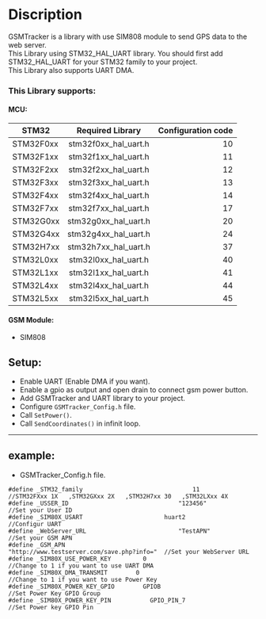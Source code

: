 # Discription
GSMTracker is a library with use SIM808 module to send GPS data to the web server.      
This Library using STM32_HAL_UART library. You should first add STM32_HAL_UART for your STM32 family to your project.       
This Library also supports UART DMA.

### This Library supports:

#### MCU:

| STM32         | Required Library     | Configuration code |
| ------------- |:--------------------:| ------------------:|
| STM32F0xx     | stm32f0xx_hal_uart.h |         10         |
| STM32F1xx     | stm32f1xx_hal_uart.h |         11         |
| STM32F2xx     | stm32f2xx_hal_uart.h |         12         |
| STM32F3xx     | stm32f3xx_hal_uart.h |         13         |
| STM32F4xx     | stm32f4xx_hal_uart.h |         14         |
| STM32F7xx     | stm32f7xx_hal_uart.h |         17         |
| STM32G0xx     | stm32g0xx_hal_uart.h |         20         |
| STM32G4xx     | stm32g4xx_hal_uart.h |         24         |
| STM32H7xx     | stm32h7xx_hal_uart.h |         37         |
| STM32L0xx     | stm32l0xx_hal_uart.h |         40         |
| STM32L1xx     | stm32l1xx_hal_uart.h |         41         |
| STM32L4xx     | stm32l4xx_hal_uart.h |         44         |
| STM32L5xx     | stm32l5xx_hal_uart.h |         45         |

#### GSM Module:
- SIM808

## Setup:
- Enable UART (Enable DMA if you want).
- Enable a gpio as output and open drain to connect gsm power button.
- Add GSMTracker and UART library to your project.
- Configure `GSMTracker_Config.h` file.
- Call `SetPower()`.
- Call `SendCoordinates()` in infinit loop.

---

## example:
- GSMTracker_Config.h file.
```
#define	_STM32_family								11					 	                              //STM32FXxx 1X   ,STM32GXxx 2X   ,STM32H7xx 30   ,STM32LXxx 4X
#define	_USSER_ID				        		"123456"                                    //Set your User ID
#define	_SIM80X_USART				        huart2                                      //Configur UART
#define _WebServer_URL							"TestAPN"                                   //Set your GSM APN
#define	_GSM_APN										"http://www.testserver.com/save.php?info="  //Set your WebServer URL
#define	_SIM80X_USE_POWER_KEY   	  0                                           //Change to 1 if you want to use UART DMA
#define _SIM80X_DMA_TRANSMIT        0                                           //Change to 1 if you want to use Power Key
#define	_SIM80X_POWER_KEY_GPIO		  GPIOB                                       //Set Power Key GPIO Group
#define	_SIM80X_POWER_KEY_PIN		    GPIO_PIN_7	                                //Set Power key GPIO Pin
```
